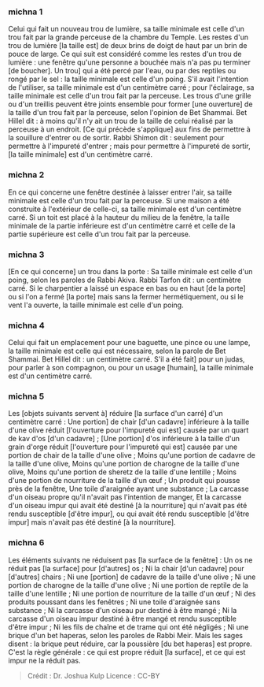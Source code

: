 
### michna 1
Celui qui fait un nouveau trou de lumière, sa taille minimale est celle d'un trou fait par la grande perceuse de la chambre du Temple. Les restes d'un trou de lumière [la taille est] de deux brins de doigt de haut par un brin de pouce de large. Ce qui suit est considéré comme les restes d'un trou de lumière : une fenêtre qu'une personne a bouchée mais n'a pas pu terminer [de boucher]. Un trou] qui a été percé par l'eau, ou par des reptiles ou rongé par le sel : la taille minimale est celle d'un poing. S'il avait l'intention de l'utiliser, sa taille minimale est d'un centimètre carré ; pour l'éclairage, sa taille minimale est celle d'un trou fait par la perceuse. Les trous d'une grille ou d'un treillis peuvent être joints ensemble pour former [une ouverture] de la taille d'un trou fait par la perceuse, selon l'opinion de Bet Shammai. Bet Hillel dit : à moins qu'il n'y ait un trou de la taille de celui réalisé par la perceuse à un endroit. [Ce qui précède s'applique] aux fins de permettre à la souillure d'entrer ou de sortir. Rabbi Shimon dit : seulement pour permettre à l'impureté d'entrer ; mais pour permettre à l'impureté de sortir, [la taille minimale] est d'un centimètre carré.

### michna 2
En ce qui concerne une fenêtre destinée à laisser entrer l'air, sa taille minimale est celle d'un trou fait par la perceuse. Si une maison a été construite à l'extérieur de celle-ci, sa taille minimale est d'un centimètre carré. Si un toit est placé à la hauteur du milieu de la fenêtre, la taille minimale de la partie inférieure est d'un centimètre carré et celle de la partie supérieure est celle d'un trou fait par la perceuse.

### michna 3
[En ce qui concerne] un trou dans la porte : Sa taille minimale est celle d'un poing, selon les paroles de Rabbi Akiva. Rabbi Tarfon dit : un centimètre carré. Si le charpentier a laissé un espace en bas ou en haut [de la porte] ou si l'on a fermé [la porte] mais sans la fermer hermétiquement, ou si le vent l'a ouverte, la taille minimale est celle d'un poing.

### michna 4
Celui qui fait un emplacement pour une baguette, une pince ou une lampe, la taille minimale est celle qui est nécessaire, selon la parole de Bet Shammai. Bet Hillel dit : un centimètre carré. S'il a été fait] pour un judas, pour parler à son compagnon, ou pour un usage [humain], la taille minimale est d'un centimètre carré.

### michna 5
Les [objets suivants servent à] réduire [la surface d'un carré] d'un centimètre carré : Une portion] de chair [d'un cadavre] inférieure à la taille d'une olive réduit [l'ouverture pour l'impureté qui est] causée par un quart de kav d'os [d'un cadavre] ; [Une portion] d'os inférieure à la taille d'un grain d'orge réduit [l'ouverture pour l'impureté qui est] causée par une portion de chair de la taille d'une olive ; Moins qu'une portion de cadavre de la taille d'une olive, Moins qu'une portion de charogne de la taille d'une olive, Moins qu'une portion de sheretz de la taille d'une lentille ; Moins d'une portion de nourriture de la taille d'un œuf ; Un produit qui pousse près de la fenêtre, Une toile d'araignée ayant une substance ; La carcasse d'un oiseau propre qu'il n'avait pas l'intention de manger, Et la carcasse d'un oiseau impur qui avait été destiné [à la nourriture] qui n'avait pas été rendu susceptible [d'être impur], ou qui avait été rendu susceptible [d'être impur] mais n'avait pas été destiné [à la nourriture].

### michna 6
Les éléments suivants ne réduisent pas [la surface de la fenêtre] : Un os ne réduit pas [la surface] pour [d'autres] os ; Ni la chair [d'un cadavre] pour [d'autres] chairs ; Ni une [portion] de cadavre de la taille d'une olive ; Ni une portion de charogne de la taille d'une olive ; Ni une portion de reptile de la taille d'une lentille ; Ni une portion de nourriture de la taille d'un œuf ; Ni des produits poussant dans les fenêtres ; Ni une toile d'araignée sans substance ; Ni la carcasse d'un oiseau pur destiné à être mangé ; Ni la carcasse d'un oiseau impur destiné à être mangé et rendu susceptible d'être impur ; Ni les fils de chaîne et de trame qui ont été négligés ; Ni une brique d'un bet haperas, selon les paroles de Rabbi Meir. Mais les sages disent : la brique peut réduire, car la poussière [du bet haperas] est propre. C'est la règle générale : ce qui est propre réduit [la surface], et ce qui est impur ne la réduit pas.

>Crédit : Dr. Joshua Kulp
>Licence : CC-BY